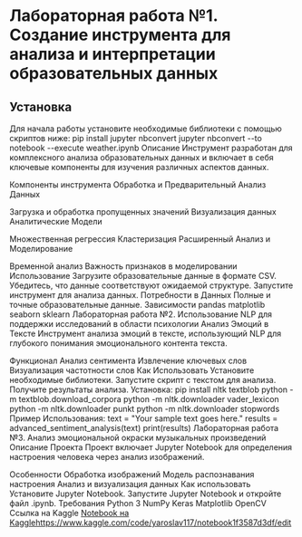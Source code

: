 # Лабораторная работа №1. Создание инструмента для анализа и интерпретации образовательных данных

## Установка
Для начала работы установите необходимые библиотеки с помощью скриптов ниже:
pip install jupyter nbconvert
jupyter nbconvert --to notebook --execute weather.ipynb
Описание
Инструмент разработан для комплексного анализа образовательных данных и включает в себя ключевые компоненты для изучения различных аспектов данных.

Компоненты инструмента
Обработка и Предварительный Анализ Данных

Загрузка и обработка пропущенных значений
Визуализация данных
Аналитические Модели

Множественная регрессия
Кластеризация
Расширенный Анализ и Моделирование

Временной анализ
Важность признаков в моделировании
Использование
Загрузите образовательные данные в формате CSV.
Убедитесь, что данные соответствуют ожидаемой структуре.
Запустите инструмент для анализа данных.
Потребности в Данных
Полные и точные образовательные данные.
Зависимости
pandas
matplotlib
seaborn
sklearn
Лабораторная работа №2. Использование NLP для поддержки исследований в области психологии
Анализ Эмоций в Тексте
Инструмент анализа эмоций в тексте, использующий NLP для глубокого понимания эмоционального контента текста.

Функционал
Анализ сентимента
Извлечение ключевых слов
Визуализация частотности слов
Как Использовать
Установите необходимые библиотеки.
Запустите скрипт с текстом для анализа.
Получите результаты анализа.
Установка:
pip install nltk textblob
python -m textblob.download_corpora
python -m nltk.downloader vader_lexicon
python -m nltk.downloader punkt
python -m nltk.downloader stopwords
Пример Использования:
text = "Your sample text goes here."
results = advanced_sentiment_analysis(text)
print(results)
Лабораторная работа №3. Анализ эмоциональной окраски музыкальных произведений
Описание Проекта
Проект включает Jupyter Notebook для определения настроения человека через анализ изображений.

Особенности
Обработка изображений
Модель распознавания настроения
Анализ и визуализация данных
Как использовать
Установите Jupyter Notebook.
Запустите Jupyter Notebook и откройте файл .ipynb.
Требования
Python 3
NumPy
Keras
Matplotlib
OpenCV
Ссылка на Kaggle
[Notebook на Kaggle](https://www.kaggle.com/code/yaroslav117/notebook1f3587d3df/edit)https://www.kaggle.com/code/yaroslav117/notebook1f3587d3df/edit
